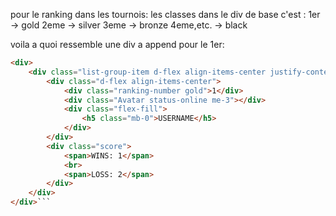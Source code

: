 pour le ranking dans les tournois:
les classes dans le div de base c'est :
    1er -> gold
    2eme -> silver
    3eme -> bronze
    4eme,etc. -> black

voila a quoi ressemble une div a append pour le 1er:
```html
<div>
    <div class="list-group-item d-flex align-items-center justify-content-between mb-3 rounded w-100">
        <div class="d-flex align-items-center">
            <div class="ranking-number gold">1</div>
            <div class="Avatar status-online me-3"></div>
            <div class="flex-fill">
                <h5 class="mb-0">USERNAME</h5>
            </div>
        </div>
        <div class="score">
            <span>WINS: 1</span>
            <br>
            <span>LOSS: 2</span>
        </div>
    </div>
</div>```